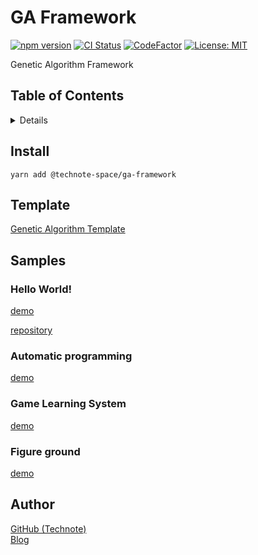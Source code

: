 # GA Framework

[![npm version](https://badge.fury.io/js/%40technote-space%2Fga-framework.svg)](https://badge.fury.io/js/%40technote-space%2Fga-framework)
[![CI Status](https://github.com/technote-space/ga-framework/workflows/CI/badge.svg)](https://github.com/technote-space/ga-framework/actions)
[![CodeFactor](https://www.codefactor.io/repository/github/technote-space/ga-framework/badge)](https://www.codefactor.io/repository/github/technote-space/ga-framework)
[![License: MIT](https://img.shields.io/badge/License-MIT-blue.svg)](https://github.com/technote-space/ga-framework/blob/main/LICENSE)

Genetic Algorithm Framework

## Table of Contents

<!-- START doctoc generated TOC please keep comment here to allow auto update -->
<!-- DON'T EDIT THIS SECTION, INSTEAD RE-RUN doctoc TO UPDATE -->
<details>
<summary>Details</summary>

- [Install](#install)
- [Template](#template)
- [Samples](#samples)
  - [Hello World!](#hello-world)
  - [Automatic programming](#automatic-programming)
  - [Game Learning System](#game-learning-system)
  - [Figure ground](#figure-ground)
- [Author](#author)

</details>
<!-- END doctoc generated TOC please keep comment here to allow auto update -->

## Install
```shell script
yarn add @technote-space/ga-framework
```

## Template
[Genetic Algorithm Template](https://github.com/technote-space/ga-framework-template)

## Samples
### Hello World!
[demo](https://technote-space.github.io/ga-framework/samples/hello-genetic-algorithm)

[repository](https://github.com/technote-space/hello-genetic-algorithm)

### Automatic programming
[demo](https://technote-space.github.io/ga-framework/samples/automatic-programming)

### Game Learning System
[demo](https://technote-space.github.io/ga-framework/samples/game-learning-system)

### Figure ground
[demo](https://technote-space.github.io/ga-framework/samples/auto-figure-ground)

## Author
[GitHub (Technote)](https://github.com/technote-space)  
[Blog](https://technote.space)
